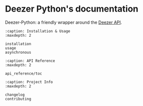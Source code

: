 # Deezer Python\'s documentation

Deezer-Python: a friendly wrapper around the [Deezer
API](http://developers.deezer.com/api).

```{toctree}
:caption: Installation & Usage
:maxdepth: 2

installation
usage
asynchronous
```

```{toctree}
:caption: API Reference
:maxdepth: 2

api_reference/toc
```

```{toctree}
:caption: Project Info
:maxdepth: 2

changelog
contributing
```

